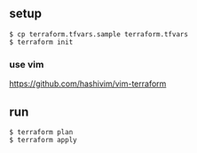## setup

```
$ cp terraform.tfvars.sample terraform.tfvars
$ terraform init
```

### use vim
https://github.com/hashivim/vim-terraform

## run

```
$ terraform plan
$ terraform apply
```
